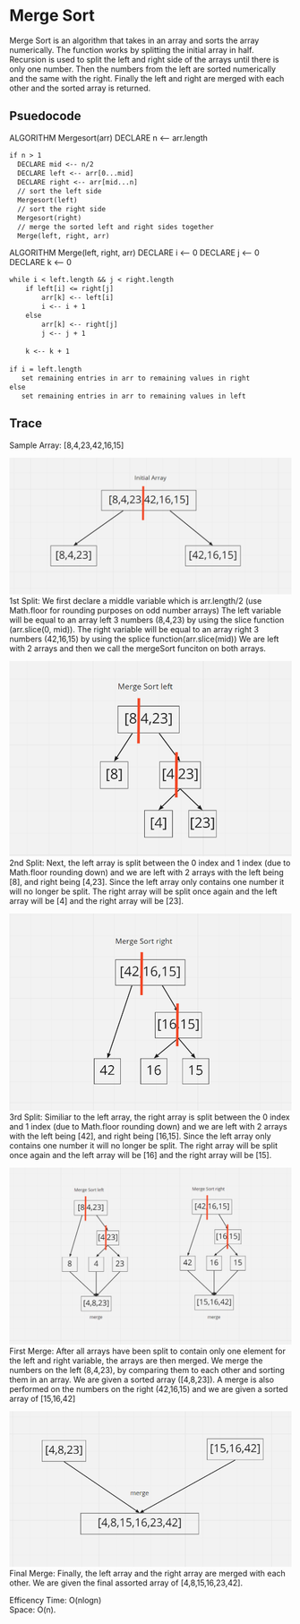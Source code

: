 # Merge Sort

Merge Sort is an algorithm that takes in an array and sorts the array numerically. The function works by splitting the initial array in half. Recursion is used to split the left and right side of the arrays until there is only one number. Then the numbers from the left are sorted numerically and the same with the right. Finally the left and right are merged with each other and the sorted array is returned.

## Psuedocode
ALGORITHM Mergesort(arr)
    DECLARE n <-- arr.length

    if n > 1
      DECLARE mid <-- n/2
      DECLARE left <-- arr[0...mid]
      DECLARE right <-- arr[mid...n]
      // sort the left side
      Mergesort(left)
      // sort the right side
      Mergesort(right)
      // merge the sorted left and right sides together
      Merge(left, right, arr)

ALGORITHM Merge(left, right, arr)
    DECLARE i <-- 0
    DECLARE j <-- 0
    DECLARE k <-- 0

    while i < left.length && j < right.length
        if left[i] <= right[j]
            arr[k] <-- left[i]
            i <-- i + 1
        else
            arr[k] <-- right[j]
            j <-- j + 1

        k <-- k + 1

    if i = left.length
       set remaining entries in arr to remaining values in right
    else
       set remaining entries in arr to remaining values in left

## Trace
Sample Array: [8,4,23,42,16,15]

![1st split](./1stsplit.png)
1st Split: 
We first declare a middle variable which is arr.length/2 (use Math.floor for rounding purposes on odd number arrays) The left variable will be equal to an array left 3 numbers (8,4,23) by using the slice function (arr.slice(0, mid)). The right variable will be equal to an array right 3 numbers (42,16,15) by using the splice function(arr.slice(mid)) We are left with 2 arrays and then we call the mergeSort funciton on both arrays.

![2nd split](./2ndsplit.png)
2nd Split: 
Next, the left array is split between the 0 index and 1 index (due to Math.floor rounding down) and we are left with 2 arrays with the left being [8], and right being [4,23]. Since the left array only contains one number it will no longer be split. The right array will be split once again and the left array will be [4] and the right array will be [23].

![3rd split](./3rdsplit.png)
3rd Split:
Similiar to the left array, the right array is split between the 0 index and 1 index (due to Math.floor rounding down) and we are left with 2 arrays with the left being [42], and right being [16,15]. Since the left array only contains one number it will no longer be split. The right array will be split once again and the left array will be [16] and the right array will be [15].

![Merge](./merge1.png)
First Merge:
After all arrays have been split to contain only one element for the left and right variable, the arrays are then merged. We merge the numbers on the left (8,4,23), by comparing them to each other and sorting them in an array. We are given a sorted array ([4,8,23]). A merge is also performed on the numbers on the right (42,16,15) and we are given a sorted array of [15,16,42]

![Final Merge](./merge2.png)
Final Merge:
Finally, the left array and the right array are merged with each other. We are given the final assorted array of [4,8,15,16,23,42].

Efficency
Time: O(nlogn)  
Space: O(n).
